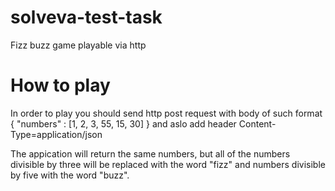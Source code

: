 # solveva-test-task
Fizz buzz game playable via http

# How to play
In order to play you should send http post request with body of such format  {
"numbers" : [1, 2, 3, 55, 15, 30]
}
and aslo add header Content-Type=application/json

The appication will return the same numbers, but all of the numbers divisible by three will be replaced with the word "fizz" and numbers divisible by five with the word "buzz".
